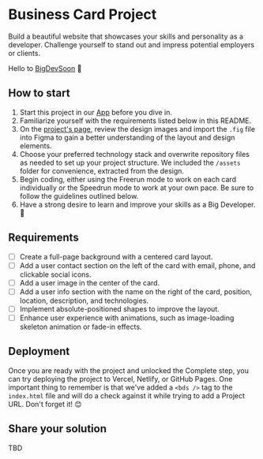# Business Card Project
Build a beautiful website that showcases your skills and personality as a developer. Challenge yourself to stand out and impress potential employers or clients.

Hello to [BigDevSoon](https://bigdevsoon.me/) 👋

## How to start
1. Start this project in our [App](https://app.bigdevsoon.me/) before you dive in. 
2. Familiarize yourself with the requirements listed below in this README.
3. On the [project's page](https://app.bigdevsoon.me/projects/business-card), review the design images and import the `.fig` file into Figma to gain a better understanding of the layout and design elements.
4. Choose your preferred technology stack and overwrite repository files as needed to set up your project structure. We included the `/assets` folder for convenience, extracted from the design.
5. Begin coding, either using the Freerun mode to work on each card individually or the Speedrun mode to work at your own pace. Be sure to follow the guidelines outlined below.
6. Have a strong desire to learn and improve your skills as a Big Developer. 🚀


## Requirements
- [ ] Create a full-page background with a centered card layout.
- [ ] Add a user contact section on the left of the card with email, phone, and clickable social icons.
- [ ] Add a user image in the center of the card.
- [ ] Add a user info section with the name on the right of the card, position, location, description, and technologies.
- [ ] Implement absolute-positioned shapes to improve the layout.
- [ ] Enhance user experience with animations, such as image-loading skeleton animation or fade-in effects.

## Deployment
Once you are ready with the project and unlocked the Complete step, you can try deploying the project to Vercel, Netlify, or GitHub Pages. One important thing to remember is that we've added a `<bds />` tag to the `index.html` file and will do a check against it while trying to add a Project URL. Don't forget it! 😊

## Share your solution
TBD
